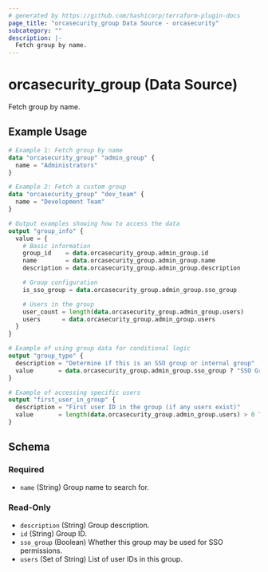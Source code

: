 ```yaml
---
# generated by https://github.com/hashicorp/terraform-plugin-docs
page_title: "orcasecurity_group Data Source - orcasecurity"
subcategory: ""
description: |-
  Fetch group by name.
---
```


# orcasecurity_group (Data Source)

Fetch group by name.

## Example Usage

```terraform
# Example 1: Fetch group by name
data "orcasecurity_group" "admin_group" {
  name = "Administrators"
}

# Example 2: Fetch a custom group
data "orcasecurity_group" "dev_team" {
  name = "Development Team"
}

# Output examples showing how to access the data
output "group_info" {
  value = {
    # Basic information
    group_id    = data.orcasecurity_group.admin_group.id
    name        = data.orcasecurity_group.admin_group.name
    description = data.orcasecurity_group.admin_group.description

    # Group configuration
    is_sso_group = data.orcasecurity_group.admin_group.sso_group

    # Users in the group
    user_count = length(data.orcasecurity_group.admin_group.users)
    users      = data.orcasecurity_group.admin_group.users
  }
}

# Example of using group data for conditional logic
output "group_type" {
  description = "Determine if this is an SSO group or internal group"
  value       = data.orcasecurity_group.admin_group.sso_group ? "SSO Group" : "Internal Group"
}

# Example of accessing specific users
output "first_user_in_group" {
  description = "First user ID in the group (if any users exist)"
  value       = length(data.orcasecurity_group.admin_group.users) > 0 ? tolist(data.orcasecurity_group.admin_group.users)[0] : "No users"
}
```

<!-- schema generated by tfplugindocs -->
## Schema

### Required

- `name` (String) Group name to search for.

### Read-Only

- `description` (String) Group description.
- `id` (String) Group ID.
- `sso_group` (Boolean) Whether this group may be used for SSO permissions.
- `users` (Set of String) List of user IDs in this group.

